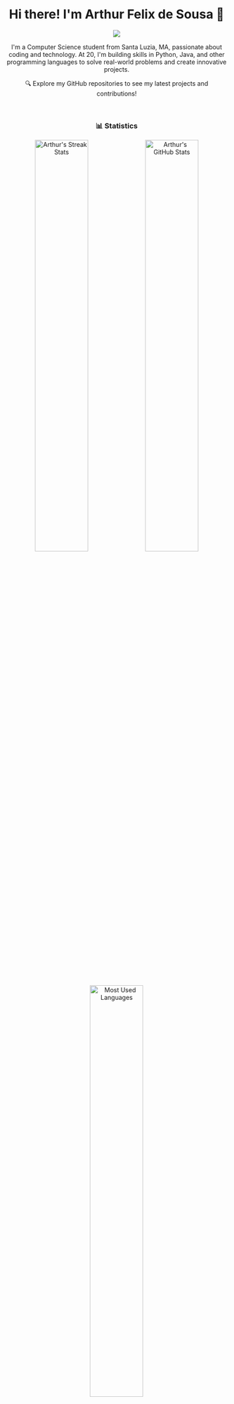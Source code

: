 <h1 align="center">Hi there! I'm Arthur Felix de Sousa 👋</h1>

<p align="center">
  <a href="https://git.io/typing-svg">
    <img src="https://readme-typing-svg.herokuapp.com/?color=000000&size=35&center=true&vCenter=true&width=1000&lines=HELLO,+My+name+is+Arthur;I'm+20+years+old;I'm+from+Brazil;Be+Welcome!+:%29"/>
  </a>
</p>

<p align="center">
  I'm a Computer Science student from Santa Luzia, MA, passionate about coding and technology. At 20, I'm building skills in Python, Java, and other programming languages to solve real-world problems and create innovative projects.
</p>

<p align="center">
  🔍 Explore my GitHub repositories to see my latest projects and contributions!
</p>

<br>

<h3 align="center">📊 Statistics</h3>

<p align="center">
  <img width="49%" src="https://streak-stats.demolab.com/?user=thurflecks&theme=transparent" alt="Arthur's Streak Stats"/>
  <img width="49%" src="https://github-readme-stats-git-masterrstaa-rickstaa.vercel.app/api?username=thurflecks&show_icons=true&locale=en&theme=transparent" alt="Arthur's GitHub Stats"/>
</p>

<p align="center">
  <img width="49%" src="https://github-readme-stats-git-masterrstaa-rickstaa.vercel.app/api/top-langs?username=thurflecks&show_icons=true&locale=en&layout=compact&theme=transparent" alt="Most Used Languages"/>
</p>

